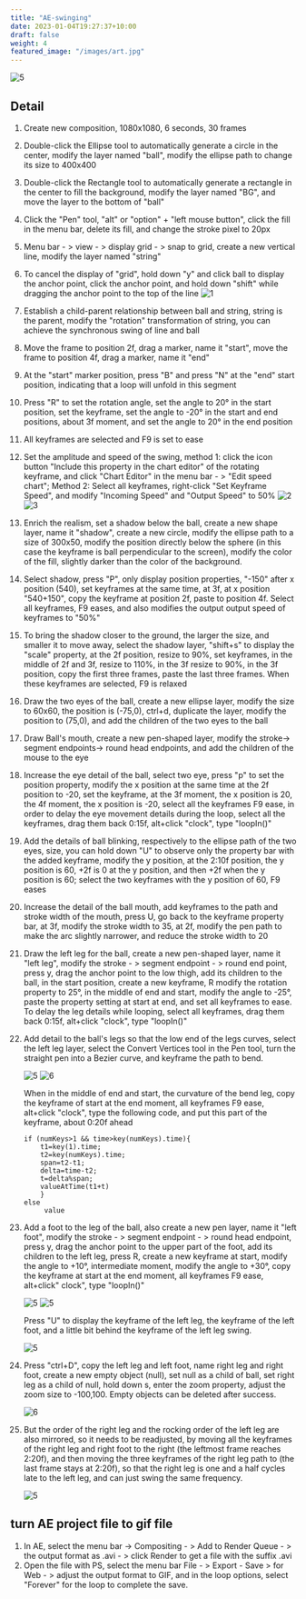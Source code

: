 ```yaml
---
title: "AE-swinging"
date: 2023-01-04T19:27:37+10:00
draft: false
weight: 4
featured_image: "/images/art.jpg"
---
```


![5](https://i.postimg.cc/tChkQydM/swinging.gif)

<!--more-->

## Detail

1. Create new composition, 1080x1080, 6 seconds, 30 frames
2. Double-click the Ellipse tool to automatically generate a circle in the center, modify the layer named "ball", modify the ellipse path to change its size to 400x400
3. Double-click the Rectangle tool to automatically generate a rectangle in the center to fill the background, modify the layer named "BG", and move the layer to the bottom of "ball"
4. Click the "Pen" tool, "alt" or "option" + "left mouse button", click the fill in the menu bar, delete its fill, and change the stroke pixel to 20px
5. Menu bar - > view - > display grid - > snap to grid, create a new vertical line, modify the layer named "string"
6. To cancel the display of "grid", hold down "y" and click ball to display the anchor point, click the anchor point, and hold down "shift" while dragging the anchor point to the top of the line
   ![1](https://i.postimg.cc/NfbfL2Qq/2.png)
7. Establish a child-parent relationship between ball and string, string is the parent, modify the "rotation" transformation of string, you can achieve the synchronous swing of line and ball
8. Move the frame to position 2f, drag a marker, name it "start", move the frame to position 4f, drag a marker, name it "end"
9. At the "start" marker position, press "B" and press "N" at the "end" start position, indicating that a loop will unfold in this segment
10. Press "R" to set the rotation angle, set the angle to 20° in the start position, set the keyframe, set the angle to -20° in the start and end positions, about 3f moment, and set the angle to 20° in the end position
11. All keyframes are selected and F9 is set to ease
12. Set the amplitude and speed of the swing, method 1: click the icon button "Include this property in the chart editor" of the rotating keyframe, and click "Chart Editor" in the menu bar - > "Edit speed chart"; Method 2: Select all keyframes, right-click "Set Keyframe Speed", and modify "Incoming Speed" and "Output Speed" to 50%
    ![2](https://i.postimg.cc/wBDBqfvF/3.png)
    ![3](https://i.postimg.cc/VvZfG2Gs/4.png)
13. Enrich the realism, set a shadow below the ball, create a new shape layer, name it "shadow", create a new circle, modify the ellipse path to a size of 300x50, modify the position directly below the sphere (in this case the keyframe is ball perpendicular to the screen), modify the color of the fill, slightly darker than the color of the background.
14. Select shadow, press "P", only display position properties, "-150" after x position (540), set keyframes at the same time, at 3f, at x position "540+150", copy the keyframe at position 2f, paste to position 4f. Select all keyframes, F9 eases, and also modifies the output output speed of keyframes to "50%"
15. To bring the shadow closer to the ground, the larger the size, and smaller it to move away, select the shadow layer, "shift+s" to display the "scale" property, at the 2f position, resize to 90%, set keyframes, in the middle of 2f and 3f, resize to 110%, in the 3f resize to 90%, in the 3f position, copy the first three frames, paste the last three frames. When these keyframes are selected, F9 is relaxed
16. Draw the two eyes of the ball, create a new ellipse layer, modify the size to 60x60, the position is (-75,0), ctrl+d, duplicate the layer, modify the position to (75,0), and add the children of the two eyes to the ball
17. Draw Ball's mouth, create a new pen-shaped layer, modify the stroke-> segment endpoints-> round head endpoints, and add the children of the mouse to the eye
18. Increase the eye detail of the ball, select two eye, press "p" to set the position property, modify the x position at the same time at the 2f position to -20, set the keyframe, at the 3f moment, the x position is 20, the 4f moment, the x position is -20, select all the keyframes F9 ease, in order to delay the eye movement details during the loop, select all the keyframes, drag them back 0:15f, alt+click "clock", type "loopIn()"
19. Add the details of ball blinking, respectively to the ellipse path of the two eyes, size, you can hold down "U" to observe only the property bar with the added keyframe, modify the y position, at the 2:10f position, the y position is 60, +2f is 0 at the y position, and then +2f when the y position is 60; select the two keyframes with the y position of 60, F9 eases
20. Increase the detail of the ball mouth, add keyframes to the path and stroke width of the mouth, press U, go back to the keyframe property bar, at 3f, modify the stroke width to 35, at 2f, modify the pen path to make the arc slightly narrower, and reduce the stroke width to 20
21. Draw the left leg for the ball, create a new pen-shaped layer, name it "left leg", modify the stroke - > segment endpoint - > round end point, press y, drag the anchor point to the low thigh, add its children to the ball, in the start position, create a new keyframe, R modify the rotation property to 25°, in the middle of end and start, modify the angle to -25°, paste the property setting at start at end, and set all keyframes to ease. To delay the leg details while looping, select all keyframes, drag them back 0:15f, alt+click "clock", type "loopIn()"
22. Add detail to the ball's legs so that the low end of the legs curves, select the left leg layer, select the Convert Vertices tool in the Pen tool, turn the straight pen into a Bezier curve, and keyframe the path to bend.

    ![5](https://i.postimg.cc/dVP1bcQD/5.png)
    ![6](https://i.postimg.cc/XNtdYh76/6.png)

    When in the middle of end and start, the curvature of the bend leg, copy the keyframe of start at the end moment, all keyframes F9 ease, alt+click "clock", type the following code, and put this part of the keyframe, about 0:20f ahead

    ```
    if (numKeys>1 && time>key(numKeys).time){
    	t1=key(1).time;
    	t2=key(numKeys).time;
    	span=t2-t1;
    	delta=time-t2;
    	t=delta%span;
    	valueAtTime(t1+t)
    	}
    else
    	 value
    ```

23. Add a foot to the leg of the ball, also create a new pen layer, name it "left foot", modify the stroke - > segment endpoint - > round head endpoint, press y, drag the anchor point to the upper part of the foot, add its children to the left leg, press R, create a new keyframe at start, modify the angle to +10°, intermediate moment, modify the angle to +30°, copy the keyframe at start at the end moment, all keyframes F9 ease, alt+click" clock", type "loopIn()"

    ![5](https://i.postimg.cc/Pq0F4yQG/8.png)
    ![5](https://i.postimg.cc/g2CvtTQK/7.png)

    Press "U" to display the keyframe of the left leg, the keyframe of the left foot, and a little bit behind the keyframe of the left leg swing.

    ![5](https://i.postimg.cc/3r2J2bFT/9.png)

24. Press "ctrl+D", copy the left leg and left foot, name right leg and right foot, create a new empty object (null), set null as a child of ball, set right leg as a child of null, hold down s, enter the zoom property, adjust the zoom size to -100,100. Empty objects can be deleted after success.

    ![6](https://i.postimg.cc/gJTRRtVR/10.png)

25. But the order of the right leg and the rocking order of the left leg are also mirrored, so it needs to be readjusted, by moving all the keyframes of the right leg and right foot to the right (the leftmost frame reaches 2:20f), and then moving the three keyframes of the right leg path to (the last frame stays at 2:20f), so that the right leg is one and a half cycles late to the left leg, and can just swing the same frequency.

    ![5](https://i.postimg.cc/G2yYFJq5/swinging.gif)

## turn AE project file to gif file

1. In AE, select the menu bar -> Compositing - > Add to Render Queue - > the output format as .avi - > click Render to get a file with the suffix .avi
2. Open the file with PS, select the menu bar File - > Export - Save > for Web - > adjust the output format to GIF, and in the loop options, select "Forever" for the loop to complete the save.
